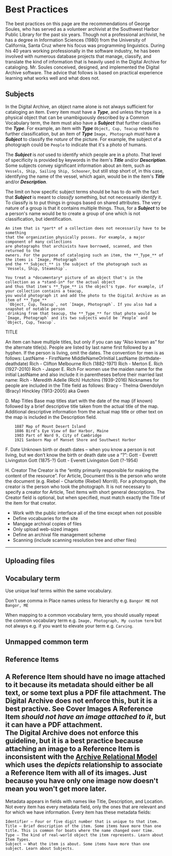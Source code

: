 # Best Practices

The best practices on this page are the recommendations of George Soules, 
who has served as a volunteer archivist at the Southwest Harbor Public Library
for the past six years. Though not a professional archivist, he has a degree in Information Sciences (1980) from 
the University of California, Santa Cruz where his focus was programming linguistics. During his 40 years
working professionally in the software industry, he has been involved with numerous database projects
that manage, classify, and translate the kind of information that is heavily used in the Digital Archive
for cataloging. Mr. Soules conceived, designed, and implemented the Digital Archive software.
The advice that follows is based on practical experience learning what works well and what does not.

## Subjects

In the Digital Archive, an object name alone is not always sufficient for cataloging an item.
Every item must have a **_Type_**, and unless the type is a physical object that can be
unambiguously described by a Common Vocabulary term, the item must also have a **_Subject_** that further
classifies the **_Type_**. For example, an item with **_Type_** `Object, Cup, Teacup` needs no further
classification, but an item of **_Type_** `Image, Photograph` *must* have a **_Subject_** to
classify the *nature* of the picture. For example, the subject of a photograph could be `People` to
indicate that it's a photo of humans.

The **_Subject_** is *not* used to identify which people are in a photo. That level of specificity
is provided by keywords in the item's **_Title_** and/or **_Description_**. Some subjects convey
significant information about an item, such as `Vessels, Ship, Sailing Ship, Schooner`, but still
stop short of, in this case, identifying the name of the vessel, which again, would be in the item's
**_Title_** and/or **_Description_**.

The limit on how specific subject terms should be has to do with the fact that **_Subject_** is
meant to *classify* something, but not necessarily *identify* it. To classify is to put things
in groups based on shared attributes. The very nature of a group is that it contains multiple
things. Thus, for a **_Subject_** to be a person's name would be to create a group of one which
is not classification, but identification.


    
    An item that is *part* of a collection does not necessarily have to be something
    that the organization physically posses. For example, a major component of many collections
    are photographs that archivists have borrowed, scanned, and then returned to the
    owners. For the purpose of cataloging such an item, the **_Type_** of the items is `Image, Photograph`
    and the **_Subject_** is the subject of the photograph such as `Vessels, Ship, Steamship`.
    
    You treat a *documentary* picture of an object that's in the collection as a *stand-in* for the actual object
    and thus that item's **_Type_** is the object's type. For example, if your collection contains a teacup,
    you would photograph it and add the photo to the Digital Archive as an item of **_Type_**
     `Object, Cup, Teacup`, not `Image, Photograph`. If you also had a snapshot of notable person
     drinking from that teacup, the **_Type_** for that photo would be 
    `Image, Photograph` and its two subjects would be `People` and `Object, Cup, Teacup`.


TITLE

An item can have multiple titles, but only if you can say “Also known as” for the alternate title(s).
People are listed by last name first followed by a hyphen. If the person is living, omit the dates. 
The convention for men is as follows:
LastName - FirstName MiddleNameOrInitial LastName (birthdate-deathdate)
Rich - Clifton Melbourne Rich (1882-1971)
Rich - Merton E. Rich (1927-2010)
Rich - Jasper E. Rich
For women use the maiden name for the initial LastName and also include it in parentheses before their married last name:
	Rich - Meredith Adelle (Rich) Hutchins (1939-2016)
Nicknames for people are included in the Title field as follows:
Bracy - Thelma Gwendolyn (Bracy) Hinckley (1913-2005) aka Gwen

D.	Map Titles
Base map titles start with the date of the map (if known) followed by a brief descriptive title taken from the actual title of the map. Additional descriptive information from the actual map title or other text on the map is included in the Description field.

		1887 Map of Mount Desert Island
		1886 Bird’s Eye View of Bar Harbor, Maine
		1903 Part of Ward 9, City of Cambridge
		1921 Sanborn Map of Manset Shore and Southwest Harbor

F.	Date
Unknown birth or death dates – when you know a person is not living, but we don’t know the birth or death date use a “?”:
Gott - Everett Livingston Gott (1875-?)
Gott - Everett Livingston Gott (?-1954)

H.	Creator
The Creator is the “entity primarily responsible for making the content of the resource”. For Article, Document this is the person who wrote the document (e.g. Riebel - Charlotte (Riebel) Morrill). For a photograph, the creator is the person who took the photograph. It is not necessary to specify a creator for Article, Text items with short general descriptions. The Creator field is optional, but when specified, must match exactly the Title of the item for that creator.

-	Work with the public interface all of the time except when not possible
-	Define vocabuaries for the site
-	Mangage archival copies of files
-	Only upload web-sized images
-	Define an archival file management scheme
-	Scanning (include scanning resolution tree and other files)

---

## Uploading files

## Vocabulary term

Use unique leaf terms within the same vocabulary.

Don't use comma in Place names unless for hierarchy e.g. `Bangor ME` not `Bangor, ME`

When mapping to a common vocabulary term, you should usually repeat the common vocabulary term
e.g. `Image, Photograph, My custom term` but not always e.g. if you want to elevate your term
e.g. `Carving`.

## Unmapped common term

## Reference Items
A Reference Item should have no image attached to it because its metadata should either
be all text, or some text plus a PDF file attachment. The Digital Archive does not
enforce this, but it is a best practive. See Cover Images
    A Reference Item *should not have an image attached to it*, but it can have a PDF
    attachment.  
    The Digital Archive does not enforce this guideline, but it is a best practice
    because attaching an image to a Reference Item is inconsistent with the 
    [Archive Relational Model](/relationships/archive-relational-model/) which uses the
    *depicts* relationship to associate a Reference Item with all of its images.
	Just because you have only one image now doesn't mean you won't get more later.
---

Metadata appears in fields with names like Title, Description, and Location. Not every item has every metadata field, only the ones that are relevant and for which we have information. Every item has these metadata fields:

    Identifier – Four or five digit number that is unique to that item.
    Title – Brief description of the item. Some items have more than one title. This is common for boats where the name changed over time.
    Type – The kind of real-world object the item represents. Learn about Item Types.
    Subject – What the item is about. Some items have more than one subject. Learn about Subjects.
